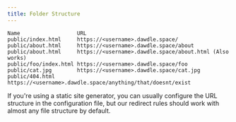 ```yaml
---
title: Folder Structure
---
```


```
Name                  URL
public/index.html     https://<username>.dawdle.space/
public/about.html     https://<username>.dawdle.space/about
public/about.html     https://<username>.dawdle.space/about.html (Also works)
public/foo/index.html https://<username>.dawdle.space/foo
public/cat.jpg        https://<username>.dawdle.space/cat.jpg
public/404.html       https://<username>.dawdle.space/anything/that/doesnt/exist
```

If you're using a static site generator, you can usually configure the URL structure in the configuration file, but our redirect rules should work with almost any file structure by default.
